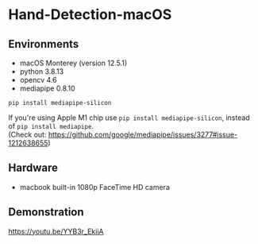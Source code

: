 # Hand-Detection-macOS

## Environments
 - macOS Monterey (version 12.5.1)
 - python 3.8.13
 - opencv 4.6
 - mediapipe 0.8.10   
```
pip install mediapipe-silicon
```

If you're using Apple M1 chip use `pip install mediapipe-silicon`, instead of `pip install mediapipe`.   
(Check out: https://github.com/google/mediapipe/issues/3277#issue-1212638655)

## Hardware
 - macbook built-in 1080p FaceTime HD camera

## Demonstration
https://youtu.be/YYB3r_EkiiA

